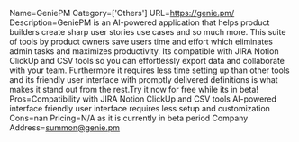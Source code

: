 Name=GeniePM
Category=['Others']
URL=https://genie.pm/
Description=GeniePM is an AI-powered application that helps product builders create sharp user stories use cases and so much more. This suite of tools by product owners save users time and effort which eliminates admin tasks and maximizes productivity. Its compatible with JIRA Notion ClickUp and CSV tools so you can effortlessly export data and collaborate with your team. Furthermore it requires less time setting up than other tools and its friendly user interface with promptly delivered definitions is what makes it stand out from the rest.Try it now for free while its in beta!
Pros=Compatibility with JIRA Notion ClickUp and CSV tools AI-powered interface friendly user interface requires less setup and customization
Cons=nan
Pricing=N/A as it is currently in beta period
Company Address=summon@genie.pm

